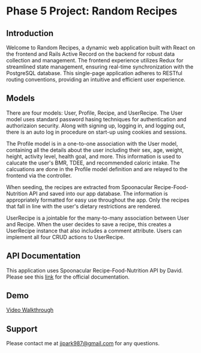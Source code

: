 # Phase 5 Project: Random Recipes

## Introduction

Welcome to Random Recipes, a dynamic web application built with React on the frontend and Rails Active Record on the backend for robust data collection and management. The frontend experience utilizes Redux for streamlined state management, ensuring real-time synchronization with the PostgreSQL database. This single-page application adheres to RESTful routing conventions, providing an intuitive and efficient user experience.

## Models

There are four models: User, Profile, Recipe, and UserRecipe. The User model uses standard password hasing techniques for authentication and authorizaion security. Along with signing up, logging in, and logging out, there is an auto log in procedure on start-up using cookies and sessions.

The Profile model is in a one-to-one association with the User model, containing all the details about the user including their sex, age, weight, height, activity level, health goal, and more. This information is used to calucate the user's BMR, TDEE, and recommended caloric intake. The calcuations are done in the Profile model definition and are relayed to the frontend via the controller.

When seeding, the recipes are extracted from Spoonacular Recipe-Food-Nutrition API and saved into our app database. The information is appropriately formatted for easy use throughout the app. Only the recipes that fall in line with the user's dietary restrictions are rendered.

UserRecipe is a jointable for the many-to-many association between User and Recipe. When the user decides to save a recipe, this creates a UserRecipe instance that also includes a comment attribute. Users can implement all four CRUD actions to UserRecipe.

## API Documentation

This application uses Spoonacular Recipe-Food-Nutrition API by David. Please see this [link](https://rapidapi.com/spoonacular/api/recipe-food-nutrition) for the official documentation.

## Demo

[Video Walkthrough](https://youtu.be/uyz3J8TJOTM)

## Support

Please contact me at jjpark987@gmail.com for any questions.
